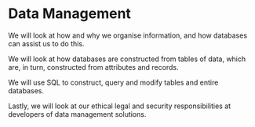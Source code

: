 # Data Management

We will look at how and why we organise information, and how databases can
assist us to do this.

We will look at how databases are constructed from tables of data,
which are, in turn, constructed from attributes and records.

We will use SQL to construct, query and modify tables and entire databases.

Lastly, we will look at our ethical legal and security responsibilities at
developers of data management solutions.
